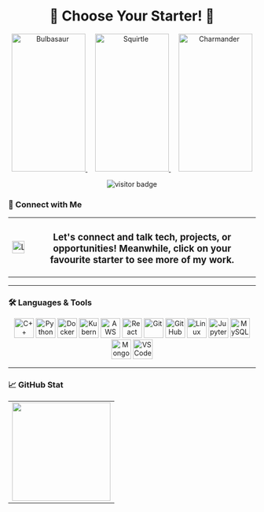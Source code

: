 <h1 align="center">🌟 Choose Your Starter! 🌟</h1>

<p align="center">
  
  <a href="https://github.com/Nikhil-Singla/the-recreational-center">
    <img src="https://img.pokemondb.net/sprites/black-white/normal/bulbasaur.png" alt="Bulbasaur" width="150" height="280"/>
  </a>
  &nbsp; &nbsp;
  <a href="https://github.com/Nikhil-Singla/the-dev-dossier">
    <img src="https://img.pokemondb.net/sprites/black-white/normal/squirtle.png" alt="Squirtle" width="150" height="280"/>
  </a>
  &nbsp; &nbsp;   
  <a href="https://github.com/Nikhil-Singla/the-daily-grind">
    <img src="https://img.pokemondb.net/sprites/black-white/normal/charmander.png" alt="Charmander" width="150" height="280"/>
  </a>

</p>

<p align="center">
  <img src="https://visitor-badge.laobi.icu/badge?page_id=Nikhil-Singla.Nikhil-Singla" alt="visitor badge"/>
</p>

### 👋 Connect with Me

<table width="100%">
  <tr>
    <td style="width: 1%; white-space: nowrap;">
      <a href="https://www.linkedin.com/in/nsingla/" target="_blank" rel="noopener noreferrer">
        <img src="https://img.shields.io/static/v1?message=LinkedIn&logo=linkedin&label=&color=0077B5&logoColor=white&labelColor=&style=for-the-badge" height="25" alt="LinkedIn Badge" height="50"/>
      </a>
    </td>
    <td align="center" valign="middle">
      <h3>Let's connect and talk tech, projects, or opportunities! Meanwhile, click on your favourite starter to see more of my work. </h3>
    </td>
  </tr>
</table>

---


### 🛠 Languages & Tools

<div align="center">

  <img src="https://cdn.jsdelivr.net/gh/devicons/devicon/icons/cplusplus/cplusplus-original.svg" height="40" alt="C++" />
  <img src="https://cdn.jsdelivr.net/gh/devicons/devicon/icons/python/python-original.svg" height="40" alt="Python" />
  <img src="https://cdn.jsdelivr.net/gh/devicons/devicon/icons/docker/docker-original.svg" height="40" alt="Docker" />
  <img src="https://cdn.jsdelivr.net/gh/devicons/devicon/icons/kubernetes/kubernetes-plain.svg" height="40" alt="Kubernetes" />
  <img src="https://cdn.jsdelivr.net/gh/devicons/devicon/icons/amazonwebservices/amazonwebservices-line-wordmark.svg" height="40" alt="AWS" />
  <img src="https://cdn.jsdelivr.net/gh/devicons/devicon/icons/react/react-original.svg" height="40" alt="React" />
  <img src="https://cdn.jsdelivr.net/gh/devicons/devicon/icons/git/git-original.svg" height="40" alt="Git" />
  <img src="https://cdn.jsdelivr.net/gh/devicons/devicon/icons/github/github-original.svg" height="40" alt="GitHub" />
  <img src="https://cdn.jsdelivr.net/gh/devicons/devicon/icons/linux/linux-original.svg" height="40" alt="Linux" />
  <img src="https://cdn.jsdelivr.net/gh/devicons/devicon/icons/jupyter/jupyter-original.svg" height="40" alt="Jupyter" />
  <img src="https://cdn.jsdelivr.net/gh/devicons/devicon/icons/mysql/mysql-original.svg" height="40" alt="MySQL" />
  <img src="https://cdn.jsdelivr.net/gh/devicons/devicon/icons/mongodb/mongodb-original.svg" height="40" alt="MongoDB" />
  <img src="https://cdn.jsdelivr.net/gh/devicons/devicon/icons/vscode/vscode-original.svg" height="40" alt="VSCode" />

</div>

---

### 📈 GitHub Stat

<div align="center">
  <table>
    <tr>
      <td>
        <img src="https://github-readme-stats.vercel.app/api/top-langs?username=Nikhil-Singla&layout=compact&theme=dracula&hide_border=true&langs_count=6" height="200" />
      </td>
<!--
      <td>
        <img src="https://github-readme-stats.vercel.app/api?username=Nikhil-Singla&show_icons=true&theme=dracula&count_private=true&hide_border=true&hide_rank=false" height="200" />
      </td>
      <td>
        <img src="https://streak-stats.demolab.com?user=Nikhil-Singla&theme=dark&hide_border=true&border_radius=5" height="200" />
      </td> -->
    </tr>
  </table>
</div>
